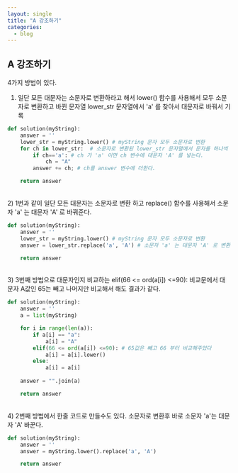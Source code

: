 ```yaml
---
layout: single
title: "A 강조하기"
categories:
  - blog
---
```


## A 강조하기
4가지 방법이 있다.

1) 일단 모든 대문자는 소문자로 변환하라고 해서 
lower() 함수를 사용해서 모두 소문자로 변환하고
바뀐 문자열 lower_str 문자열에서 'a' 를 찾아서 대문자로 바꿔서 기록
```python
def solution(myString):
    answer = ''
    lower_str = myString.lower() # myString 문자 모두 소문자로 변환
    for ch in lower_str:  # 소문자로 변환된 lower_str 문자열에서 문자를 하나씩 가져온다.
        if ch=='a': # ch 가 'a' 이면 ch 변수에 대문자 'A' 를 넣는다.
            ch = "A"
        answer += ch; # ch를 answer 변수에 더한다.

    return answer
```   
<br />
2) 1번과 같이 일단 모든 대문자는 소문자로 변환 하고
replace() 함수를 사용해서 소문자 'a' 는 대문자 'A' 로 바꿔준다.

```python
def solution(myString):
    answer = ''
    lower_str = myString.lower() # myString 문자 모두 소문자로 변환
    answer = lower_str.replace('a', 'A') # 소문자 'a' 는 대문자 'A' 로 변환

    return answer
```  
<br />
3) 3번째 방법으로 
대문자인지 비교하는 elif(66 <= ord(a[i]) <=90): 비교문에서
대문자 A값인 65는 빼고 나머지만 비교해서 해도 결과가 같다.

```python
def solution(myString):
    answer = ''
    a = list(myString)

    for i in range(len(a)):
        if a[i] == "a":
            a[i] = "A"
        elif(66 <= ord(a[i]) <=90): # 65값은 빼고 66 부터 비교해주었다
            a[i] = a[i].lower()
        else:
            a[i] = a[i]
   
    answer = "".join(a)

    return answer
```

<br />
4) 2번째 방법에서 한줄 코드로 만들수도 있다.  
소문자로 변환후 바로 소문자 'a'는 대문자 'A' 바꾼다.  

```python
def solution(myString):
    answer = ''
    answer = myString.lower().replace('a', 'A')

    return answer
```
